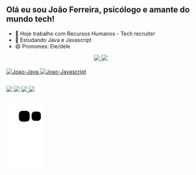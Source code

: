 ## Olá eu sou João Ferreira, psicólogo e amante do mundo tech!


- 🔭 Hoje trabalho com Recursos Humanos - Tech recruiter
- 🌱 Estudando Java e Javascript
- 😄 Pronomes: Ele/dele



<div align="center">
  <a href="https://github.com/Jooaoferreira">
  <img height="140em" src="https://github-readme-stats.vercel.app/api?username=Jooaoferreira&show_icons=true&theme=dark&include_all_commits=true&count_private=true"/>
  <img height="140em" src="https://github-readme-stats.vercel.app/api/top-langs/?username=Jooaoferreira&layout=compact&langs_count=7&theme=dark"/>
</div>
<div style="display: inline_block"><br>
  <img align="center" alt="Joao-Java" height="30" width="40" src="https://cdn.jsdelivr.net/gh/devicons/devicon/icons/java/java-original.svg" >
  <img align="center" alt="Joao-Javascript" height="30" width="40" src="https://cdn.jsdelivr.net/gh/devicons/devicon/icons/javascript/javascript-original.svg" />
</div>

##



<div>
  <a href="https://instagram.com/Jooaoferreira" target="_blank"><img src="https://img.shields.io/badge/-Instagram-%23E4405F?style=for-the-badge&logo=instagram&logoColor=white" target="_blank"></a>
  <a href="https://www.linkedin.com/in/ferreirajp/" target="_blank"><img src="https://img.shields.io/badge/-LinkedIn-%230077B5?style=for-the-badge&logo=linkedin&logoColor=white" target="_blank"></a> 
  <a href="https://t.me/Joaoferreira" target=_blank"><img src="https://img.shields.io/badge/Telegram-2CA5E0?style=for-the-badge&logo=telegram&logoColor=white" target="_blank"</a>
  <a href = "mailto:contatojoaoferreirapsi@gmail.com"><img src="https://img.shields.io/badge/-Gmail-%23333?style=for-the-badge&logo=gmail&logoColor=white" target="_blank"></a>
 
  ![Snake animation](https://github.com/Jooaoferreira/Jooaoferreira/blob/output/github-contribution-grid-snake.svg)
</div>
